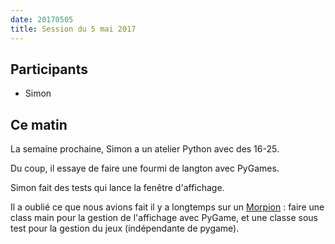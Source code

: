 ```yaml
---
date: 20170505
title: Session du 5 mai 2017
---
```


## Participants

- Simon

## Ce matin

La semaine prochaine, Simon a un atelier Python avec des 16-25.

Du coup, il essaye de faire une fourmi de langton avec PyGames.

Simon fait des tests qui lance la fenêtre d'affichage.

Il a oublié ce que nous avions fait il y a longtemps sur un
[Morpion](https://github.com/ut7/rookie-club/tree/c96463e080c9a68293eeb2622d0767ebc01b5518)
: faire une class main pour la gestion de l'affichage avec PyGame, et une
classe sous test pour la gestion du jeux (indépendante de pygame).


